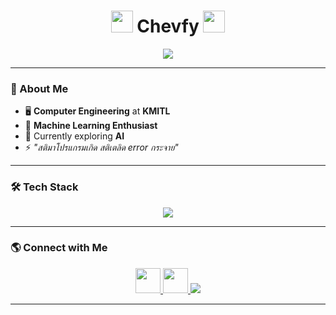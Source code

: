 <h1 align="center">
  <img src="https://i.pinimg.com/originals/f5/e9/a0/f5e9a008b15a76eab6f9756417f20127.gif" width="35"/> 
  Chevfy 
  <img src="https://i.pinimg.com/originals/f5/e9/a0/f5e9a008b15a76eab6f9756417f20127.gif" width="35"/>
</h1>

<p align="center">
  <img src="https://readme-typing-svg.herokuapp.com?font=Fira+Code&pause=1000&color=16E2F2&center=true&vCenter=true&width=500&lines=Computer+Engineering+at+KMITL;Machine+Learning+Enthusiast;Coding+%7C+Datay+%7C+AI+%7C+Tech+Stuff" />
</p>

---

### 🚀 About Me
- 🖥 **Computer Engineering** at **KMITL**
- 🧠 **Machine Learning Enthusiast**
- 🎯 Currently exploring **AI**
- ⚡ *"สติมาโปรแกรมเกิด สติเตลิด error กระจาย"*

---

### 🛠 Tech Stack
<p align="center">
  <img src="https://skillicons.dev/icons?i=python,c,cpp,js,html,css,arduino,figma,ps,pr,vscode" />
</p>

---

### 🌎 Connect with Me
<p align="center">
  <a href="https://github.com/ChevFy" target="_blank">
    <img src="https://skillicons.dev/icons?i=github" width="40"/>
  </a>
  <a href="http://www.instagram.com/chevfy._" target="_blank">
    <img src="https://skillicons.dev/icons?i=instagram" width="40"/>
  </a>
  <a href="mailto:koonchevychpai123@gmail.com">
    <img src="https://img.shields.io/badge/Gmail-D14836?style=for-the-badge&logo=gmail&logoColor=white"/>
  </a>
</p>

---
